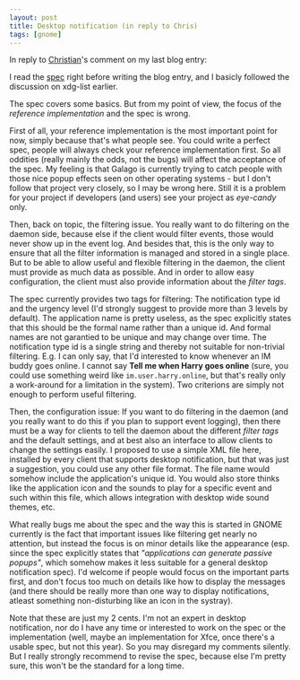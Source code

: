 ```yaml
---
layout: post
title: Desktop notification (in reply to Chris)
tags: [gnome]
---
```


In reply to <a href="http://www.chipx86.com/">Christian</a>'s comment on my last blog entry:

I read the <a href="http://www.galago.info/specs/notification/0.6/t1.html">spec</a> right before writing the blog entry, and I basicly followed the discussion on xdg-list earlier.

The spec covers some basics. But from my point of view, the focus of the <i>reference implementation</i> and the spec is wrong.

First of all, your reference implementation is the most important point for now, simply because that's what people see. You could write a perfect spec, people will always check your reference implementation first. So all oddities (really mainly the odds, not the bugs) will affect the acceptance of the spec. My feeling is that Galago is currently trying to catch people with those nice popup effects seen on other operating systems - but I don't follow that project very closely, so I may be wrong here. Still it is a problem for your project if developers (and users) see your project as <i>eye-candy</i> only.

Then, back on topic, the filtering issue. You really want to do filtering on the daemon side, because else if the client would filter events, those would never show up in the event log. And besides that, this is the only way to ensure that all the filter information is managed and stored in a single place. But to be able to allow useful and flexible filtering in the daemon, the client must provide as much data as possible. And in order to allow easy configuration, the client must also provide information about the <i>filter tags</i>.

The spec currently provides two tags for filtering: The notification type id and the urgency level (I'd strongly suggest to provide more than 3 levels by default). The application name is pretty useless, as the spec explicitly states that this should be the formal name rather than a unique id. And formal names are not garantied to be unique and may change over time. The notification type id is a single string and thereby not suitable for non-trivial filtering. E.g. I can only say, that I'd interested to know whenever an IM buddy goes online. I cannot say <b>Tell me when Harry goes online</b> (sure, you could use something weird like <code>im.user.harry.online</code>, but that's really only a work-around for a limitation in the system). Two criterions are simply not enough to perform useful filtering.

Then, the configuration issue: If you want to do filtering in the daemon (and you really want to do this if you plan to support event logging), then there must be a way for clients to tell the daemon about the different <i>filter tags</i> and the default settings, and at best also an interface to allow clients to change the settings easily. I proposed to use a simple XML file here, installed by every client that supports desktop notification, but that was just a suggestion, you could use any other file format. The file name would somehow include the application's unique id. You would also store thinks like the application icon and the sounds to play for a specific event and such within this file, which allows integration with desktop wide sound themes, etc.

What really bugs me about the spec and the way this is started in GNOME currently is the fact that important issues like filtering get nearly no attention, but instead the focus is on minor details like the appearance (esp. since the spec explicitly states that <i>"applications can generate passive popups"</i>, which somehow makes it less suitable for a general desktop notification spec). I'd welcome if people would focus on the important parts first, and don't focus too much on details like how to display the messages (and there should be really more than one way to display notifications, atleast something non-disturbing like an icon in the systray).

Note that these are just my 2 cents. I'm not an expert in desktop notification, nor do I have any time or interested to work on the spec or the implementation (well, maybe an implementation for Xfce, once there's a usable spec, but not this year). So you may disregard my comments silently. But I really strongly recommend to revise the spec, because else I'm pretty sure, this won't be the standard for a long time.

